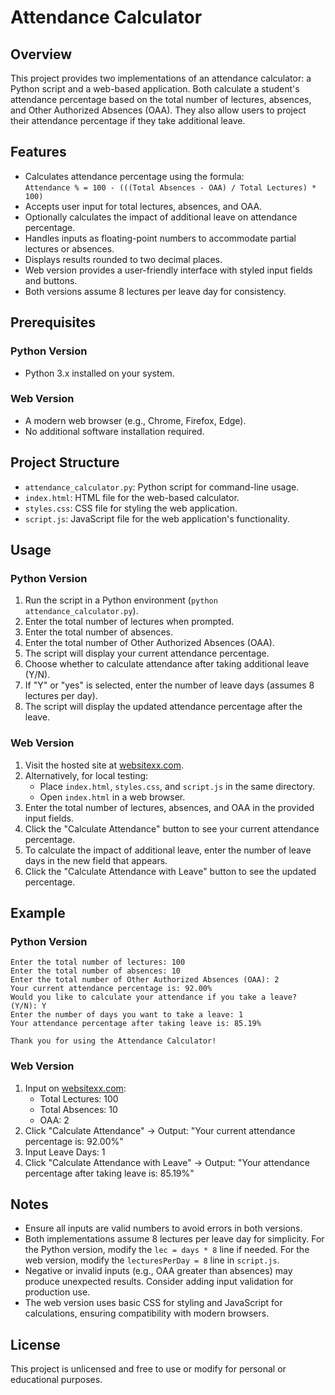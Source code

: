 # Attendance Calculator

## Overview
This project provides two implementations of an attendance calculator: a Python script and a web-based application. Both calculate a student's attendance percentage based on the total number of lectures, absences, and Other Authorized Absences (OAA). They also allow users to project their attendance percentage if they take additional leave.

## Features
- Calculates attendance percentage using the formula:  
  `Attendance % = 100 - (((Total Absences - OAA) / Total Lectures) * 100)`
- Accepts user input for total lectures, absences, and OAA.
- Optionally calculates the impact of additional leave on attendance percentage.
- Handles inputs as floating-point numbers to accommodate partial lectures or absences.
- Displays results rounded to two decimal places.
- Web version provides a user-friendly interface with styled input fields and buttons.
- Both versions assume 8 lectures per leave day for consistency.

## Prerequisites
### Python Version
- Python 3.x installed on your system.

### Web Version
- A modern web browser (e.g., Chrome, Firefox, Edge).
- No additional software installation required.

## Project Structure
- `attendance_calculator.py`: Python script for command-line usage.
- `index.html`: HTML file for the web-based calculator.
- `styles.css`: CSS file for styling the web application.
- `script.js`: JavaScript file for the web application's functionality.

## Usage
### Python Version
1. Run the script in a Python environment (`python attendance_calculator.py`).
2. Enter the total number of lectures when prompted.
3. Enter the total number of absences.
4. Enter the total number of Other Authorized Absences (OAA).
5. The script will display your current attendance percentage.
6. Choose whether to calculate attendance after taking additional leave (Y/N).
7. If "Y" or "yes" is selected, enter the number of leave days (assumes 8 lectures per day).
8. The script will display the updated attendance percentage after the leave.

### Web Version
1. Visit the hosted site at [websitexx.com](http://websitexx.com).
2. Alternatively, for local testing:
   - Place `index.html`, `styles.css`, and `script.js` in the same directory.
   - Open `index.html` in a web browser.
3. Enter the total number of lectures, absences, and OAA in the provided input fields.
4. Click the "Calculate Attendance" button to see your current attendance percentage.
5. To calculate the impact of additional leave, enter the number of leave days in the new field that appears.
6. Click the "Calculate Attendance with Leave" button to see the updated percentage.

## Example
### Python Version
```plaintext
Enter the total number of lectures: 100
Enter the total number of absences: 10
Enter the total number of Other Authorized Absences (OAA): 2
Your current attendance percentage is: 92.00%
Would you like to calculate your attendance if you take a leave? (Y/N): Y
Enter the number of days you want to take a leave: 1
Your attendance percentage after taking leave is: 85.19%

Thank you for using the Attendance Calculator!
```

### Web Version
1. Input on [websitexx.com](http://websitexx.com):
   - Total Lectures: 100
   - Total Absences: 10
   - OAA: 2
2. Click "Calculate Attendance" → Output: "Your current attendance percentage is: 92.00%"
3. Input Leave Days: 1
4. Click "Calculate Attendance with Leave" → Output: "Your attendance percentage after taking leave is: 85.19%"

## Notes
- Ensure all inputs are valid numbers to avoid errors in both versions.
- Both implementations assume 8 lectures per leave day for simplicity. For the Python version, modify the `lec = days * 8` line if needed. For the web version, modify the `lecturesPerDay = 8` line in `script.js`.
- Negative or invalid inputs (e.g., OAA greater than absences) may produce unexpected results. Consider adding input validation for production use.
- The web version uses basic CSS for styling and JavaScript for calculations, ensuring compatibility with modern browsers.

## License
This project is unlicensed and free to use or modify for personal or educational purposes.